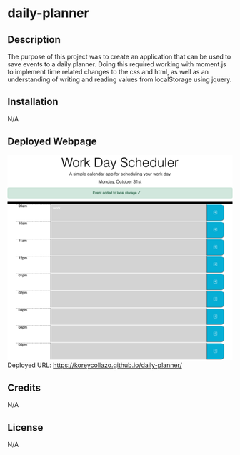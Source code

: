 # daily-planner

## Description
The purpose of this project was to create an application that can be used to save events to a daily planner. Doing this required working with moment.js to implement time related changes to the css and html, as well as an understanding of writing and reading values from localStorage using jquery.

## Installation

N/A

## Deployed Webpage

![Final webpage](assets/images/screenshot.png)
Deployed URL: https://koreycollazo.github.io/daily-planner/

## Credits

N/A

## License

N/A
